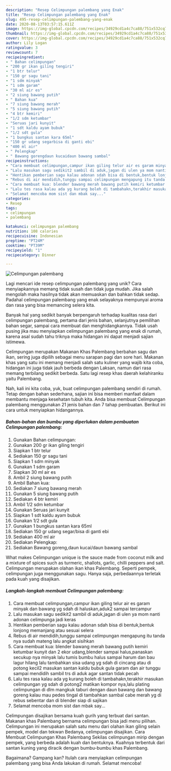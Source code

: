 ```yaml
---
description: "Resep Celimpungan palembang yang Enak"
title: "Resep Celimpungan palembang yang Enak"
slug: 495-resep-celimpungan-palembang-yang-enak
date: 2020-08-13T03:57:15.611Z
image: https://img-global.cpcdn.com/recipes/34929cd1a4c7ca88/751x532cq70/celimpungan-palembang-foto-resep-utama.jpg
thumbnail: https://img-global.cpcdn.com/recipes/34929cd1a4c7ca88/751x532cq70/celimpungan-palembang-foto-resep-utama.jpg
cover: https://img-global.cpcdn.com/recipes/34929cd1a4c7ca88/751x532cq70/celimpungan-palembang-foto-resep-utama.jpg
author: Lily Logan
ratingvalue: 3
reviewcount: 7
recipeingredient:
- " Bahan celimpungan"
- "200 gr ikan giling tengiri"
- "1 btr telur"
- "150 gr sagu tani"
- "1 sdm minyak"
- "1 sdm garam"
- "30 ml air es"
- "2 siung bawang putih"
- " Bahan kua"
- "7 siung bawang merah"
- "5 siung bawang putih"
- "4 btr kemiri"
- "1/2 sdm ketumbar"
- "Seruas jari kunyit"
- "1 sdt kaldu ayam bubuk"
- "1/2 sdt gula"
- "1 bungkus santan kara 65ml"
- "150 gr udang segarbisa di ganti ebi"
- "400 ml air"
- " Pelengkap"
- " Bawang gorengdaun kucaidaun bawang sambal"
recipeinstructions:
- "Cara membuat celimpungan,campur ikan giling telur air es garam minyak dan bawang yg sdah di haluskan,aduk2 sampai tercampur"
- "Lalu masukan sagu sedikit2 sambil di aduk,jagan di ulen ya mom nanti adonan celimpunga jadi keras"
- "Hentikan pemberian sagu kalau adonan sdah bisa di bentuk,bentuk lonjong memanjang atau sesuai selera"
- "Rebus di air mendidih,tunggu sampai celimpungan mengapung itu tanda nya sudah mateng lalu angkat sisihkan"
- "Cara membuat kua: blender bawang merah bawang putih kemiri ketumbar kunyit dan 2 ekor udang,blender sampai halus,panaskan secukup nya minyak lalu tumis bumbu halus sampai harum dan bau lagur hilang lalu tambahkan sisa udang yg sdah di cincang atau di potong kecil2 masukan santan kaldu bubuk gula garam dan air tunggu sampai mendidih sambil trs di aduk agar santan tidak pecah"
- "Lalu tes rasa kalau ada yg kurang boleh di tambahakn,terakhir masukan celimpungan yg sdah di potong2 matikan kompor nya,lalu plating celimpungan di dlm mangkuk taburi dengan daun bawang dan bawang goreng kalau mau pedes tingal di tambahkan sambal cabe merah yg di rebus sebentar dan di blender siap di sajikan"
- "Selamat mencoba mom sist dan mbak say..."
categories:
- Resep
tags:
- celimpungan
- palembang

katakunci: celimpungan palembang 
nutrition: 108 calories
recipecuisine: Indonesian
preptime: "PT24M"
cooktime: "PT39M"
recipeyield: "1"
recipecategory: Dinner

---
```



![Celimpungan palembang](https://img-global.cpcdn.com/recipes/34929cd1a4c7ca88/751x532cq70/celimpungan-palembang-foto-resep-utama.jpg)

Lagi mencari ide resep celimpungan palembang yang unik? Cara menyiapkannya memang tidak susah dan tidak juga mudah. Jika salah mengolah maka hasilnya tidak akan memuaskan dan bahkan tidak sedap. Padahal celimpungan palembang yang enak selayaknya mempunyai aroma dan rasa yang bisa memancing selera kita.

Banyak hal yang sedikit banyak berpengaruh terhadap kualitas rasa dari celimpungan palembang, pertama dari jenis bahan, selanjutnya pemilihan bahan segar, sampai cara membuat dan menghidangkannya. Tidak usah pusing jika mau menyiapkan celimpungan palembang yang enak di rumah, karena asal sudah tahu triknya maka hidangan ini dapat menjadi sajian istimewa.

Celimpungan merupakan Makanan Khas Palembang berbahan sagu dan ikan, sering juga dipilih sebagai menu sarapan pagi dan sore hari. Makanan khas yang satu ini memang menjadi salah satu kuliner yang wajib kita coba, hidangan ini juga tidak jauh berbeda dengan Laksan, namun dari rasa memang terbilang sedikit berbeda. Satu lagi resep khas daerah kelahiranku yaitu Palembang.


Nah, kali ini kita coba, yuk, buat celimpungan palembang sendiri di rumah. Tetap dengan bahan sederhana, sajian ini bisa memberi manfaat dalam membantu menjaga kesehatan tubuh kita. Anda bisa membuat Celimpungan palembang menggunakan 21 jenis bahan dan 7 tahap pembuatan. Berikut ini cara untuk menyiapkan hidangannya.

<!--inarticleads1-->

##### Bahan-bahan dan bumbu yang diperlukan dalam pembuatan Celimpungan palembang:

1. Gunakan  Bahan celimpungan:
1. Gunakan 200 gr ikan giling tengiri
1. Siapkan 1 btr telur
1. Sediakan 150 gr sagu tani
1. Siapkan 1 sdm minyak
1. Gunakan 1 sdm garam
1. Siapkan 30 ml air es
1. Ambil 2 siung bawang putih
1. Ambil  Bahan kua:
1. Sediakan 7 siung bawang merah
1. Gunakan 5 siung bawang putih
1. Sediakan 4 btr kemiri
1. Ambil 1/2 sdm ketumbar
1. Gunakan Seruas jari kunyit
1. Siapkan 1 sdt kaldu ayam bubuk
1. Gunakan 1/2 sdt gula
1. Gunakan 1 bungkus santan kara 65ml
1. Sediakan 150 gr udang segar/bisa di ganti ebi
1. Sediakan 400 ml air
1. Sediakan  Pelengkap:
1. Sediakan  Bawang goreng,daun kucai/daun bawang sambal


What makes Celimpungan unique is the sauce made from coconut milk and a mixture of spices such as turmeric, shallots, garlic, chilli peppers and salt. Celimpungan merupakan olahan ikan khas Palembang. Seperti pempek, celimpungan juga menggunakan sagu. Hanya saja, perbedaannya terletak pada kuah yang disajikan. 

<!--inarticleads2-->

##### Langkah-langkah membuat Celimpungan palembang:

1. Cara membuat celimpungan,campur ikan giling telur air es garam minyak dan bawang yg sdah di haluskan,aduk2 sampai tercampur
1. Lalu masukan sagu sedikit2 sambil di aduk,jagan di ulen ya mom nanti adonan celimpunga jadi keras
1. Hentikan pemberian sagu kalau adonan sdah bisa di bentuk,bentuk lonjong memanjang atau sesuai selera
1. Rebus di air mendidih,tunggu sampai celimpungan mengapung itu tanda nya sudah mateng lalu angkat sisihkan
1. Cara membuat kua: blender bawang merah bawang putih kemiri ketumbar kunyit dan 2 ekor udang,blender sampai halus,panaskan secukup nya minyak lalu tumis bumbu halus sampai harum dan bau lagur hilang lalu tambahkan sisa udang yg sdah di cincang atau di potong kecil2 masukan santan kaldu bubuk gula garam dan air tunggu sampai mendidih sambil trs di aduk agar santan tidak pecah
1. Lalu tes rasa kalau ada yg kurang boleh di tambahakn,terakhir masukan celimpungan yg sdah di potong2 matikan kompor nya,lalu plating celimpungan di dlm mangkuk taburi dengan daun bawang dan bawang goreng kalau mau pedes tingal di tambahkan sambal cabe merah yg di rebus sebentar dan di blender siap di sajikan
1. Selamat mencoba mom sist dan mbak say...


Celimpungan disajikan bersama kuah gurih yang terbuat dari santan. Makanan khas Palembang bernama celimpungan bisa jadi menu pilihan. Celimpungan ini merupakan salah satu menu dari olahan ikan giling selain pempek, model dan tekwan Bedanya, celimpungan disajikan. Cara Membuat Celimpungan Khas Palembang Sekilas celimpungan mirip dengan pempek, yang berbeda adalah kuah dan bentuknya. Kuahnya terbentuk dari santan kuning yang diracik dengan bumbu-bumbu khas Palembang. 

Bagaimana? Gampang kan? Itulah cara menyiapkan celimpungan palembang yang bisa Anda lakukan di rumah. Selamat mencoba!
